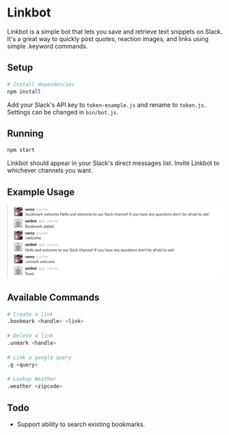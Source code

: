# Linkbot

Linkbot is a simple bot that lets you save and retrieve text snippets on Slack. It's a great way to quickly post quotes, reaction images, and links using simple .keyword commands.

## Setup

```sh
# Install dependencies
npm install
```

Add your Slack's API key to `token-example.js` and rename to `token.js`. Settings can be changed in `bin/bot.js`.

## Running

```sh
npm start
```

Linkbot should appear in your Slack's direct messages list. Invite Linkbot to whichever channels you want.

## Example Usage

![Linkbot Usage](https://github.com/andymai/linkbot/blob/master/example/linkbot-example.png)

## Available Commands

```sh
# Create a link
.bookmark <handle> <link>

# Delete a link
.unmark <handle>

# Link a google query
.g <query>

# Lookup Weather
.weather <zipcode>
```

## Todo

* Support ability to search existing bookmarks.
